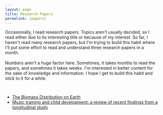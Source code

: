 ```yaml
---
layout: page
title: Research Papers
permalink: /papers/
---
```


<p class="post-content">
Occasionally, I read research papers. Topics aren't usually decided, so I read either due to its interesting title or because of my interest. So far, I haven't read many research papers, but I'm trying to build this habit where I'll put some effort to read and understand three research papers in a month. 
<br>
<br>
Numbers aren't a huge factor here. Sometimes, it takes months to read the papers, and sometimes it takes weeks. I'm interested in better content for the sake of knowledge and information. I hope I get to build this habit and stick to it for a while.
</p>

<br>

- [The Biomass Distribution on Earth](https://www.pnas.org/content/pnas/115/25/6506.full.pdf)
- [Music training and child development: a review of recent findings from a longitudinal study](https://sci-hub.tw/10.1111/nyas.13606)